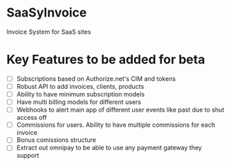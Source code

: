 # SaaSyInvoice
Invoice System for SaaS sites
# Key Features to be added for beta

- [ ] Subscriptions based on Authorize.net's CIM and tokens
- [ ] Robust API to add invoices, clients, products
- [ ] Ability to have minimum subscription models
- [ ] Have multi billing models for different users
- [ ] Webhooks to alert main app of different user events like past due to shut access off
- [ ] Commissions for users. Ability to have multiple commissions for each invoice
- [ ] Bonus comissions structure
- [ ] Extract out omnipay to be able to use any payment gateway they support
